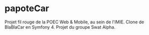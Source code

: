 # papoteCar
Projet fil rouge de la POEC Web & Mobile, au sein de l'IMIE. Clone de BlaBlaCar en Symfony 4. Projet du groupe Swat Alpha.
